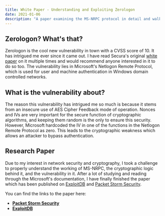 ```yaml
---
title: White Paper - Understanding and Exploiting Zerologon
date: 2021-01-06
description: "A paper examining the MS-NRPC protocol in detail and walk through how to exploit it."
---
```


## Zerologon? What's that?
Zerologon is the cool new vulnerability in town with a CVSS score of 10. It has intrigued me ever since it came out. I have read Secura's original [white paper](https://www.secura.com/blog/zero-logon) on it multiple times and would recommend anyone interested in it to do so too.
The vulnerability lies in Microsoft's Netlogon Remote Protocol, which is used for user and machine authentication in Windows domain controlled networks.

## What is the vulnerability about?
The reason this vulnerability has intrigued me so much is because it stems from an insecure use of AES Cipher Feedback mode of operation. Nonces and IVs are very important for the secure function of cryptographic algorithms, and keeping them random is the only to ensure this security.
However, Microsoft hardcoded the IV in one of the functions in the Netlogon Remote Protocol as zero. This leads to the cryptographic weakness which allows an attacker to bypass authentication.

## Research Paper
Due to my interest in network security and cryptography, I took a challenge to properly understand the working of MS-NRPC, the cryptographic logic behind it, and the vulnerability in it.
After a lot of studying and reading through the Microsoft's documentation, I have finally finished the paper which has been published on [ExploitDB](https://www.exploit-db.com/papers) and [Packet Storm Security](https://packetstormsecurity.com/).

You can find the links to the paper here:
- [**Packet Storm Security**](https://packetstormsecurity.com/files/160823/Understanding-And-Exploiting-Zerologon.html)
- [**ExploitDB**](https://www.exploit-db.com/papers?author=10918)
